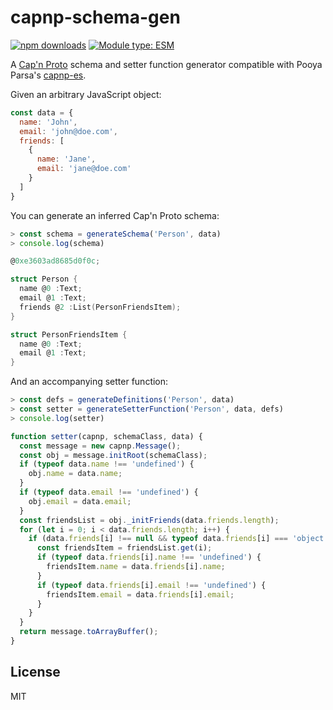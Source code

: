# capnp-schema-gen

[![npm downloads](https://img.shields.io/npm/dm/capnp-schema-gen)](https://npm.chart.dev/capnp-schema-gen)
[![Module type: ESM](https://img.shields.io/badge/module%20type-esm-brightgreen)](https://github.com/voxpelli/badges-cjs-esm)

A [Cap'n Proto](https://capnproto.org/) schema and setter function generator compatible with Pooya Parsa's [capnp-es](https://github.com/unjs/capnp-es).

Given an arbitrary JavaScript object:

```js
const data = {
  name: 'John', 
  email: 'john@doe.com', 
  friends: [
    { 
      name: 'Jane',
      email: 'jane@doe.com'
    }
  ]
}
```

You can generate an inferred Cap'n Proto schema:

```js
> const schema = generateSchema('Person', data)
> console.log(schema)
```
```c
@0xe3603ad8685d0f0c;

struct Person {
  name @0 :Text;
  email @1 :Text;
  friends @2 :List(PersonFriendsItem);
}

struct PersonFriendsItem {
  name @0 :Text;
  email @1 :Text;
}
```

And an accompanying setter function:

```js
> const defs = generateDefinitions('Person', data)
> const setter = generateSetterFunction('Person', data, defs)
> console.log(setter)
```
```js
function setter(capnp, schemaClass, data) {
  const message = new capnp.Message();
  const obj = message.initRoot(schemaClass);
  if (typeof data.name !== 'undefined') {
    obj.name = data.name;
  }
  if (typeof data.email !== 'undefined') {
    obj.email = data.email;
  }
  const friendsList = obj._initFriends(data.friends.length);
  for (let i = 0; i < data.friends.length; i++) {
    if (data.friends[i] !== null && typeof data.friends[i] === 'object') {
      const friendsItem = friendsList.get(i);
      if (typeof data.friends[i].name !== 'undefined') {
        friendsItem.name = data.friends[i].name;
      }
      if (typeof data.friends[i].email !== 'undefined') {
        friendsItem.email = data.friends[i].email;
      }
    }
  }
  return message.toArrayBuffer();
}
```

## License

MIT
